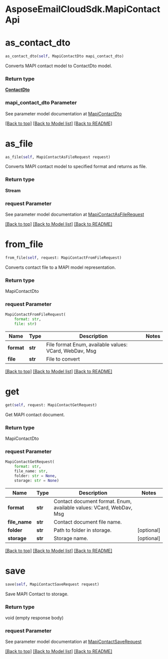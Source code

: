 
# AsposeEmailCloudSdk.MapiContactApi

        
<a name="as_contact_dto"></a>
# as_contact_dto

```python
as_contact_dto(self, MapiContactDto mapi_contact_dto)
```

Converts MAPI contact model to ContactDto model.             

### Return type

[**ContactDto**](ContactDto.md)

### mapi_contact_dto Parameter

See parameter model documentation at [MapiContactDto](MapiContactDto.md)

[[Back to top]](#) [[Back to Model list]](Models.md) [[Back to README]](README.md)
        
<a name="as_file"></a>
# as_file

```python
as_file(self, MapiContactAsFileRequest request)
```

Converts MAPI contact model to specified format and returns as file.             

### Return type

**Stream**

### request Parameter

See parameter model documentation at [MapiContactAsFileRequest](MapiContactAsFileRequest.md)

[[Back to top]](#) [[Back to Model list]](Models.md) [[Back to README]](README.md)
        
<a name="from_file"></a>
# from_file

```python
from_file(self, request: MapiContactFromFileRequest)
```

Converts contact file to a MAPI model representation.             

### Return type

MapiContactDto

### request Parameter
```python
MapiContactFromFileRequest(
    format: str, 
    file: str)
```

Name | Type | Description  | Notes
------------- | ------------- | ------------- | -------------
 **format** | **str** | File format Enum, available values: VCard, WebDav, Msg | 
 **file** | **str** | File to convert | 

[[Back to top]](#) [[Back to Model list]](Models.md) [[Back to README]](README.md)
        
<a name="get"></a>
# get

```python
get(self, request: MapiContactGetRequest)
```

Get MAPI contact document.             

### Return type

MapiContactDto

### request Parameter
```python
MapiContactGetRequest(
    format: str, 
    file_name: str, 
    folder: str = None, 
    storage: str = None)
```

Name | Type | Description  | Notes
------------- | ------------- | ------------- | -------------
 **format** | **str** | Contact document format. Enum, available values: VCard, WebDav, Msg | 
 **file_name** | **str** | Contact document file name. | 
 **folder** | **str** | Path to folder in storage. | [optional] 
 **storage** | **str** | Storage name. | [optional] 

[[Back to top]](#) [[Back to Model list]](Models.md) [[Back to README]](README.md)
        
<a name="save"></a>
# save

```python
save(self, MapiContactSaveRequest request)
```

Save MAPI Contact to storage.             

### Return type

void (empty response body)

### request Parameter

See parameter model documentation at [MapiContactSaveRequest](MapiContactSaveRequest.md)

[[Back to top]](#) [[Back to Model list]](Models.md) [[Back to README]](README.md)

